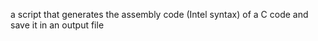  a script that generates the assembly code (Intel syntax) of a C code and save it in an output file
